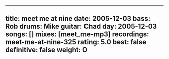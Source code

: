 
---
title: meet me at nine
date: 2005-12-03
bass:	Rob
drums:	Mike
guitar:	Chad
day: 2005-12-03
songs: []
mixes: [meet_me-mp3]
recordings: meet-me-at-nine-325
rating: 5.0
best: false
definitive: false
weight: 0
---
